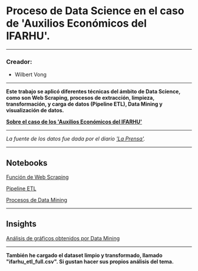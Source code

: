 # Proceso de Data Science en el caso de 'Auxilios Económicos del IFARHU'.

---

### Creador:
- Wilbert Vong

---

**Este trabajo se aplicó diferentes técnicas del ámbito de Data Science, como son Web Scraping, procesos de extracción, limpieza, transformación, y carga de datos (Pipeline ETL), Data Mining y visualización de datos.**

[**Sobre el caso de los 'Auxilios Económicos del IFARHU'**](https://www.prensa.com/politica/el-listado-que-el-ifarhu-no-queria-que-vieras-la-prensa-presenta-la-primera-base-interactiva-de-los-auxilios/)

---

*La fuente de los datos fue dada por el diario ['La Prensa'](https://cdn.corprensa.com/auxilios/).*

---

## Notebooks

[Función de Web Scraping](https://colab.research.google.com/drive/1rRyvgNTZ5d03iL_6-PGNwRgTKIKLHTC9?usp=sharing)

[Pipeline ETL](https://colab.research.google.com/drive/1G5jP8fjR076u20B-Iq7NYHU_yVdeLEr9?usp=sharing)

[Procesos de Data Mining](https://colab.research.google.com/drive/1EyfMQN7mhNqxJrQDgzU2FZHWAhKfBR3i?usp=sharing)

---

## Insights

[Análisis de gráficos obtenidos por Data Mining](https://github.com/wv-bigdata/ifarhu-auxilios/blob/main/insights-ifarhu/resumen.md)

---

**También he cargado el dataset limpio y transformado, llamado "ifarhu_etl_full.csv". Si gustan hacer sus propios análisis del tema.**
